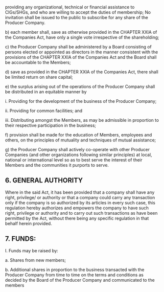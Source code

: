 providing any organizational, technical or financial assistance to CIGs/SHGs, and who are willing to accept the duties of membership; No invitation shall be issued to the public to subscribe for any share of the Producer Company.

b) each member shall, save as otherwise provided in the CHAPTER XXIA of the Companies Act, have only a single vote irrespective of the shareholding;

c) the Producer Company shall be administered by a Board consisting of persons elected or appointed as directors in the manner consistent with the provisions of the CHAPTER XXIA of the Companies Act and the Board shall be accountable to the Members;

d) save as provided in the CHAPTER XXIA of the Companies Act, there shall be limited return on share capital;

e) the surplus arising out of the operations of the Producer Company shall be distributed in an equitable manner by

i. Providing for the development of the business of the Producer Company;

ii. Providing for common facilities; and

iii. Distributing amongst the Members, as may be admissible in proportion to their respective participation in the business;

f) provision shall be made for the education of Members, employees and others, on the principles of mutuality and techniques of mutual assistance;

g) the Producer Company shall actively co-operate with other Producer Companies (and other organizations following similar principles) at local, national or international level so as to best serve the interest of their Members and the communities it purports to serve.

## 6. GENERAL AUTHORITY

Where in the said Act, it has been provided that a company shall have any right, privilege/ or authority or that a company could carry any transaction only if the company is so authorized by its articles in every such case, this regulation hereby authorizes and empowers the company to have such right, privilege or authority and to carry out such transactions as have been permitted by the Act, without there being any specific regulation in that behalf herein provided.

## 7. FUNDS:

I. Funds may be raised by:

a. Shares from new members;

b. Additional shares in proportion to the business transacted with the Producer Company from time to time on the terms and conditions as decided by the Board of the Producer Company and communicated to the members